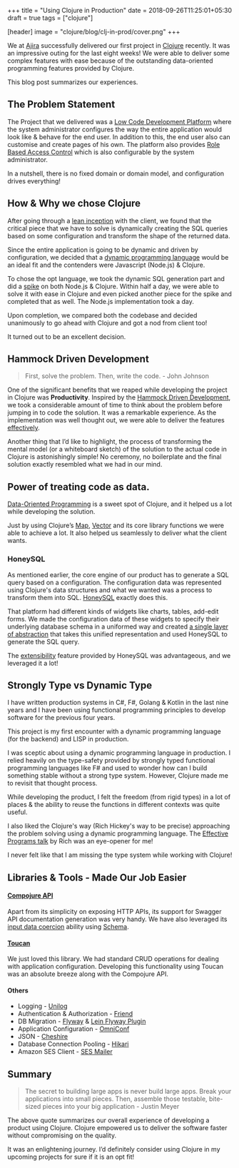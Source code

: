 +++
title = "Using Clojure in Production"
date = 2018-09-26T11:25:01+05:30
draft = true
tags = ["clojure"]

[header]
image = "clojure/blog/clj-in-prod/cover.png"
+++

We at [Ajira](www.ajira.tech) successfully delivered our first project in [Clojure](https://clojure.org) recently. It was an impressive outing for the last eight weeks! We were able to deliver some complex features with ease because of the outstanding data-oriented programming features provided by Clojure. 

This blog post summarizes our experiences.

## The Problem Statement

The Project that we delivered was a [Low Code Development Platform](https://en.wikipedia.org/wiki/Low-code_development_platforms) where the system administrator configures the way the entire application would look like & behave for the end user. In addition to this, the end user also can customise and create pages of his own. The platform also provides [Role Based Access Control](https://en.wikipedia.org/wiki/Role-based_access_control) which is also configurable by the system administrator. 

In a nutshell, there is no fixed domain or domain model, and configuration drives everything!

## How & Why we chose Clojure

After going through a [lean inception](https://martinfowler.com/articles/lean-inception) with the client, we found that the critical piece that we have to solve is dynamically creating the SQL queries based on some configuration and transform the shape of the returned data. 

Since the entire application is going to be dynamic and driven by configuration, we decided that a [dynamic programming language](https://en.wikipedia.org/wiki/Dynamic_programming_language) would be an ideal fit and the contenders were Javascript (Node.js) & Clojure. 

To chose the opt language, we took the dynamic SQL generation part and did a [spike](https://en.wikipedia.org/wiki/Spike_(software_development)) on both Node.js & Clojure. Within half a day, we were able to solve it with ease in Clojure and even picked another piece for the spike and completed that as well. The Node.js implementation took a day. 

Upon completion, we compared both the codebase and decided unanimously to go ahead with Clojure and got a nod from client too!

It turned out to be an excellent decision.

## Hammock Driven Development

> First, solve the problem. Then, write the code. - John Johnson

One of the significant benefits that we reaped while developing the project in Clojure was **Productivity**. Inspired by the [Hammock Driven Development](https://www.youtube.com/watch?v=f84n5oFoZBc), we took a considerable amount of time to think about the problem before jumping in to code the solution. It was a remarkable experience. As the implementation was well thought out, we were able to deliver the features [effectively](https://www.youtube.com/watch?v=2V1FtfBDsLU).

Another thing that I’d like to highlight, the process of transforming the mental model (or a whiteboard sketch) of the solution to the actual code in Clojure is astonishingly simple! No ceremony, no boilerplate and the final solution exactly resembled what we had in our mind. 


## Power of treating code as data.

[Data-Oriented Programming](https://www.infoq.com/presentations/Thinking-in-Data) is a sweet spot of Clojure, and it helped us a lot while developing the solution. 

Just by using Clojure’s [Map](https://clojure.org/reference/data_structures#Maps), [Vector](https://clojure.org/reference/data_structures#Vectors) and its core library functions we were able to achieve a lot. It also helped us seamlessly to deliver what the client wants. 

### HoneySQL

As mentioned earlier, the core engine of our product has to generate a SQL query based on a configuration. The configuration data was represented using Clojure's data structures and what we wanted was a process to transform them into SQL.  [HoneySQL](https://github.com/jkk/honeysql#honey-sql) exactly does this. 

That platform had different kinds of widgets like charts, tables, add-edit forms. We made the configuration data of these widgets to specify their underlying database schema in a uniformed way and created [a single layer of abstraction](http://principles-wiki.net/principles:single_level_of_abstraction) that takes this unified representation and used HoneySQL to generate the SQL query.

The [extensibility](https://github.com/jkk/honeysql#extensibility) feature provided by HoneySQL was advantageous, and we leveraged it a lot!

## Strongly Type vs Dynamic Type

I have written production systems in C#, F#, Golang & Kotlin in the last nine years and I have been using functional programming principles to develop software for the previous four years. 

This project is my first encounter with a dynamic programming language (for the backend) and LISP in production.

I was sceptic about using a dynamic programming language in production. I relied heavily on the type-safety provided by strongly typed functional programming languages like F# and used to wonder how can I build something stable without a strong type system. However, Clojure made me to revisit that thought process.  

While developing the product, I felt the freedom (from rigid types) in a lot of places & the ability to reuse the functions in different contexts was quite useful.  

I also liked the Clojure's way (Rich Hickey's way to be precise) approaching the problem solving using a dynamic programming language. The [Effective Programs talk](https://www.youtube.com/watch?v=2V1FtfBDsLU) by Rich was an eye-opener for me! 

I never felt like that I am missing the type system while working with Clojure!

## Libraries & Tools - Made Our Job Easier

#### [Compojure API](https://github.com/metosin/compojure-api) 

Apart from its simplicity on exposing HTTP APIs, its support for Swagger API documentation generation was very handy. We have also leveraged its [input data coercion](https://github.com/metosin/compojure-api/wiki/Coercion) ability using [Schema](https://github.com/plumatic/schema). 

#### [Toucan](https://github.com/metabase/toucan)

We just loved this library. We had standard CRUD operations for dealing with application configuration. Developing this functionality using Toucan was an absolute breeze along with the Compojure API. 

#### Others

* Logging - [Unilog](https://github.com/pyr/unilog)
* Authentication & Authorization - [Friend](https://github.com/cemerick/friend)
* DB Migration - [Flyway](https://flywaydb.org/) & [Lein Flyway Plugin](https://github.com/metaphor/lein-flyway)
* Application Configuration - [OmniConf](https://github.com/grammarly/omniconf)
* JSON - [Cheshire](https://github.com/dakrone/cheshire)
* Database Connection Pooling - [Hikari](https://github.com/tomekw/hikari-cp)
* Amazon SES Client - [SES Mailer](https://github.com/jstaffans/ses-mailer)

## Summary

> The secret to building large apps is never build large apps. Break your applications into small pieces. Then, assemble those testable, bite-sized pieces into your big application - Justin Meyer

The above quote summarizes our overall experience of developing a product using Clojure. Clojure empowered us to deliver the software faster without compromising on the quality. 

It was an enlightening journey. I’d definitely consider using Clojure in my upcoming projects for sure if it is an opt fit!